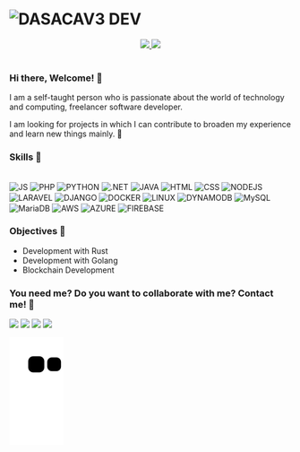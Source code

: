 # ![DASACAV3 DEV](https://user-images.githubusercontent.com/57577210/115652104-316dd900-a2f2-11eb-96db-9a292719bc5c.png)

<div align="center">
  <a href="https://github.com/Dasacav3">
  <img height="180em" src="https://github-readme-stats.vercel.app/api?username=Dasacav3&show_icons=true&theme=dracula&include_all_commits=true&count_private=true"/>
  <img height="180em" src="https://github-readme-stats.vercel.app/api/top-langs/?username=Dasacav3&layout=compact&langs_count=7&theme=dracula"/>
  </a>
</div>

<br>


### Hi there, Welcome! 👋

I am a self-taught person who is passionate about the world of technology and computing, freelancer software developer.

I am looking for projects in which I can contribute to broaden my experience and learn new things mainly. 📌

### Skills 🎉
<div style="display: inline_block"><br>
  <img align="center" alt="JS" height="30" width="40" src="https://api.iconify.design/vscode-icons/file-type-js-official.svg">
  <img align="center" alt="PHP" width="50" src="https://api.iconify.design/vscode-icons/file-type-php2.svg">
  <img align="center" alt="PYTHON" height="30" width="40" src="https://api.iconify.design/logos/python.svg">
  <img align="center" alt=".NET" width="30" src="https://api.iconify.design/logos/dotnet.svg">
  <img align="center" alt="JAVA" width="30" src="https://api.iconify.design/logos/java.svg">
  <img align="center" alt="HTML" height="30" width="40" src="https://api.iconify.design/vscode-icons/file-type-html.svg">
  <img align="center" alt="CSS" height="30" width="40" src="https://api.iconify.design/vscode-icons/file-type-css.svg">
  <img align="center" alt="NODEJS" width="40" src="https://api.iconify.design/logos/nodejs.svg">
  <img align="center" alt="LARAVEL" height="30" width="40" src="https://api.iconify.design/logos/laravel.svg">
  <img align="center" alt="DJANGO" height="30" width="40" src="https://api.iconify.design/logos/django-icon.svg">
  <img align="center" alt="DOCKER" height="30" width="50" src="https://api.iconify.design/logos/docker-icon.svg">
  <img align="center" alt="LINUX" width="40" src="https://api.iconify.design/flat-color-icons/linux.svg">
  <img align="center" alt="DYNAMODB" width="30" src="https://api.iconify.design/logos/aws-dynamodb.svg">
  <img align="center" alt="MySQL" width="35" src="https://api.iconify.design/logos/mysql.svg">
  <img align="center" alt="MariaDB" width="40" src="https://api.iconify.design/logos/mariadb-icon.svg">
  <img align="center" alt="AWS" width="40" src="https://api.iconify.design/logos/aws.svg">
  <img align="center" alt="AZURE" width="30" src="https://api.iconify.design/logos/microsoft-azure.svg">
  <img align="center" alt="FIREBASE" width="28" src="https://api.iconify.design/logos/firebase.svg">
 </div>

### Objectives 🎯
- Development with Rust
- Development with Golang
- Blockchain Development

### You need me? Do you want to collaborate with me? Contact me! 🔋
<div> 
<a href="https://twitter.com/Dasacav31" target="_blank"><img src="https://img.shields.io/badge/Twitter-1DA1F2?style=for-the-badge&logo=twitter&logoColor=white" target="_blank"></a>
  <a href="https://instagram.com/_dasacav3_" target="_blank"><img src="https://img.shields.io/badge/-Instagram-%23E4405F?style=for-the-badge&logo=instagram&logoColor=white" target="_blank"></a>
  <a href = "mailto:team.dasacav3@gmail.com"><img src="https://img.shields.io/badge/-Gmail-%23333?style=for-the-badge&logo=gmail&logoColor=white" target="_blank"></a>
  <a href="https://www.linkedin.com/in/dasacav3/" target="_blank"><img src="https://img.shields.io/badge/-LinkedIn-%230077B5?style=for-the-badge&logo=linkedin&logoColor=white" target="_blank"></a> 
  
  ![Snake animation](https://github.com/Dasacav3/Dasacav3/blob/output/github-contribution-grid-snake.svg)
</div>

